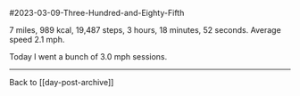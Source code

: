 #2023-03-09-Three-Hundred-and-Eighty-Fifth

7 miles, 989 kcal, 19,487 steps, 3 hours, 18 minutes, 52 seconds.  Average speed 2.1 mph.

Today I went a bunch of 3.0 mph sessions.

---
Back to [[day-post-archive]]